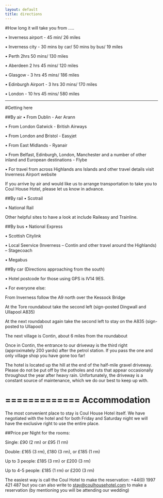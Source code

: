 ```yaml
---
layout: default
title: directions
---
```


#How long it will take you from .....

• Inverness airport - 45 min/ 26 miles

• Inverness city - 30 mins by car/ 50 mins by bus/ 19 miles

• Perth 2hrs 50 mins/ 130 miles

• Aberdeen 2 hrs 45 mins/ 120 miles

• Glasgow - 3 hrs 45 mins/ 186 miles

• Edinburgh Airport - 3 hrs 30 mins/ 170 miles

• London - 10 hrs 45 mins/ 580 miles

**********************************************************************

#Getting here

##By air
• From Dublin - Aer Arann

• From London Gatwick - British Airways

• From London and Bristol - Easyjet

• From East Midlands - Ryanair

• From Belfast, Edinburgh, London, Manchester and a number of other inland and European destinations - Flybe

• For travel from across Highlands ans Islands and other travel details visit Inverness Airport website

If you arrive by air and would like us to arrange transportation to take you to Coul House Hotel, please let us know in advance.

##By rail
• Scotrail

• National Rail

Other helpful sites to have a look at include Raileasy and Trainline.

##By bus
• National Express

• Scottish Citylink

• Local Seervice (Inverness – Contin and other travel around the Highlands) –    Stagecoach

• Megabus
 
##By car (Directions approaching from the south)

• Hotel postcode for those using GPS is IV14 9ES. 

• For everyone else:

From Inverness follow the A9 north over the Kessock Bridge

At the Tore roundabout take the second left (sign-posted Dingwall and Ullapool A835)

At the next roundabout again take the second left to stay on the A835 (sign-posted to Ullapool)

The next village is Contin, about 6 miles from the roundabout

Once in Contin, the entrance to our driveway is the third right (approximately 200 yards) after the petrol station. If you pass the one and only village shop you have gone too far!

The hotel is located up the hill at the end of the half-mile gravel driveway. Please do not be put off by the potholes and ruts that appear occasionally throughout the year after heavy rain. Unfortunately, the driveway is a constant source of maintenance, which we do our best to keep up with.

=============
Accommodation
=============

The most convenient place to stay is Coul House Hotel itself. We have negotiated with the hotel and for both Friday and Saturday night we will have the exclusive right to use the entire place.

##Price per Night for the rooms:

Single: £90 (2 rm) or £95 (1 rm)

Double: £165 (3 rm), £180 (3 rm), or £185 (1 rm)

Up to 3 people: £185 (3 rm) or £200 (3 rm)

Up to 4-5 people: £185 (1 rm) or £200 (3 rm)

The easiest way is call the Coul Hotel to make the reservation: +44(0) 1997 421 487 but you can also write to stay@coulhousehotel.com to make a reservation (by mentioning you will be attending our wedding)


